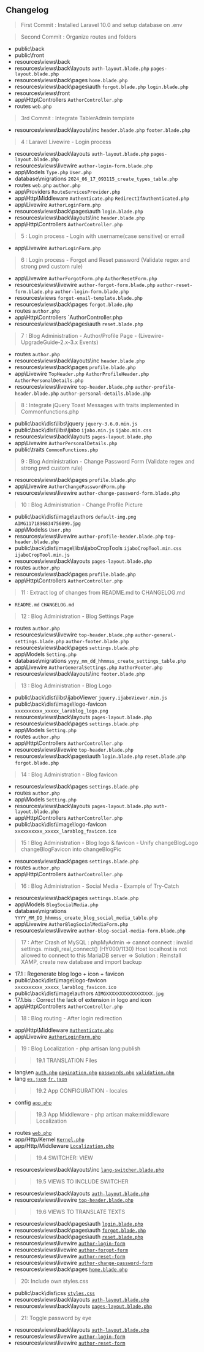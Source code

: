 ## Changelog
> First Commit : Installed Laravel 10.0 and setup database on .env

> Second Commit : Organize routes and folders

- public\back  
- public\front
- resources\views\back
- resources\views\back\layouts    `auth-layout.blade.php`   `pages-layout.blade.php`
- resources\views\back\pages      `home.blade.php`
- resources\views\back\pages\auth    `forgot.blade.php`   `login.blade.php`
- resources\views\front
- app\Http\Controllers    `AuthorController.php`
- routes    `web.php`

> 3rd Commit : Integrate TablerAdmin template

- resources\views\back\layouts\inc    `header.blade.php`   `footer.blade.php`

> 4 : Laravel Livewire - Login process

- resources\views\back\layouts    `auth-layout.blade.php`   `pages-layout.blade.php`
- resources\views\livewire    `author-login-form.blade.php`
- app\Models           `Type.php`    `User.php`
- database\migrations   `2024_06_17_093115_create_types_table.php`
- routes    `web.php`   `author.php`
- app\Providers      `RouteServicesProvider.php`
- app\Http\Middleware    `Authenticate.php`    `RedirectIfAuthenticated.php`
- app\Livewire   `AuthorLoginForm.php`
- resources\views\back\pages\auth    `login.blade.php`
- resources\views\back\layouts\inc    `header.blade.php`
- app\Http\Controllers      `AuthorController.php`

> 5 : Login process - Login with username(case sensitive) or email

- app\Livewire   `AuthorLoginForm.php`

> 6 : Login process - Forgot and Reset password (Validate regex and strong pwd custom rule)

- app\Livewire   `AuthorForgotForm.php`    `AuthorResetForm.php`
- resources\views\livewire    `author-forgot-form.blade.php`  `author-reset-form.blade.php`  `author-login-form.blade.php`
- resources\views     `forgot-email-template.blade.php`
- resources\views\back\pages     `forgot.blade.php`
- routes              `author.php`
- app\Http\Controllers  `AuthorController.php
- resources\views\back\pages\auth    `reset.blade.php`

> 7 : Blog Administration  - Author/Profile Page - (Livewire-UpgradeGuide-2.x-3.x Events)

- routes              `author.php`
- resources\views\back\layouts\inc    `header.blade.php`
- resources\views\back\pages    `profile.blade.php`
- app\Livewire   `TopHeader.php`  `AuthorProfileHeader.php`   `AuthorPersonalDetails.php`
- resources\views\livewire    `top-header.blade.php`    `author-profile-header.blade.php`  `author-personal-details.blade.php`

> 8 : Integrate jQuery Toast Messages with traits implemented in Commonfunctions.php

- public\back\dist\libs\jquery    `jquery-3.6.0.min.js`
- public\back\dist\libs\ijabo     `ijabo.min.js`    `ijabo.min.css`
- resources\views\back\layouts    `pages-layout.blade.php`
- app\Livewire   `AuthorPersonalDetails.php`
- public\traits  `CommonFunctions.php` 

> 9 :  Blog Administration  - Change Password Form (Validate regex and strong pwd custom rule)

- resources\views\back\pages    `profile.blade.php`
- app\Livewire   `AuthorChangePasswordForm.php`  
- resources\views\livewire    `author-change-password-form.blade.php` 

> 10 :  Blog Administration  - Change Profile Picture

- public\back\dist\image\authors    `default-img.png` `AIMG1171896834756899.jpg`
- app\Modelss   `User.php`  
- resources\views\livewire    `author-profile-header.blade.php`   `top-header.blade.php`
- public\back\dist\image\libs\ijaboCropTools    `ijaboCropTool.min.css`    `ijaboCropTool.min.js`
- resources\views\back\layouts    `pages-layout.blade.php`
- routes    `author.php`
- resources\views\back\pages    `profile.blade.php`
- app\Http\Controllers    `AuthorController.php`

> 11 : Extract log of changes from README.md to CHANGELOG.md
-  `README.md` `CHANGELOG.md`

> 12 : Blog Administration  - Blog Settings Page 
- routes    `author.php`
- resources\views\livewire    `top-header.blade.php`     `author-general-settings.blade.php`    `author-footer.blade.php` 
- resources\views\back\pages    `settings.blade.php`
- app\Models                   `Setting.php`
- database\migrations          `yyyy_mm_dd_hhmmss_create_settings_table.php`
- app\Livewire   `AuthorGeneralSettings.php`    `AuthorFooter.php`
- resources\views\back\layouts\inc    `footer.blade.php`

> 13 : Blog Administration  - Blog Logo 
- public\back\dist\libs\ijaboViewer    `jquery.ijaboViewer.min.js`
- public\back\dist\image\logo-favicon   `xxxxxxxxxx_xxxxx_larablog_logo.png`
- resources\views\back\layouts    `pages-layout.blade.php`
- resources\views\back\pages    `settings.blade.php`
- app\Models    `Setting.php` 
- routes    `author.php`
- app\Http\Controllers    `AuthorController.php`
- resources\views\livewire    `top-header.blade.php`
- resources\views\back\pages\auth    `login.blade.php`    `reset.blade.php`    `forgot.blade.php`

> 14 : Blog Administration  - Blog favicon 
- resources\views\back\pages    `settings.blade.php`
- routes    `author.php`
- app\Models    `Setting.php` 
- resources\views\back\layouts    `pages-layout.blade.php`    `auth-layout.blade.php`
- app\Http\Controllers    `AuthorController.php`
- public\back\dist\image\logo-favicon   `xxxxxxxxxx_xxxxx_larablog_favicon.ico`

> 15 : Blog Administration  - Blog logo & favicon - Unify changeBlogLogo changeBlogFavicon into changeBlogPic
- resources\views\back\pages    `settings.blade.php`
- routes    `author.php`
- app\Http\Controllers    `AuthorController.php`

> 16 : Blog Administration  - Social Media  - Example of Try-Catch
- resources\views\back\pages    `settings.blade.php`
- app\Models    `BlogSocialMedia.php` 
- database\migrations   `YYYY_MM_DD_hhmmss_create_blog_social_media_table.php`
- app\Livewire    `AuthorBlogSocialMediaForm.php`
- resources\views\livewire    `author-blog-social-media-form.blade.php`

> 17 : After Crash of MySQL : phpMyAdmin => cannot connect : invalid settings. misqli_real_connect() (HY000/1130) Host localhost is not allowed to connect to this  MariaDB server
=> Solution : Reinstall XAMP, create new database and import backup
- 17.1 : Regenerate blog logo + icon + favicon
- public\back\dist\image\logo-favicon   `xxxxxxxxxx_xxxxx_larablog_favicon.ico`
- public\back\dist\image\authors   `AIMGXXXXXXXXXXXXXXXXX.jpg`
- 17.1.bis : Correct the lack of extension in logo and icon 
- app\Http\Controllers    `AuthorController.php`

> 18 : Blog routing - After login redirection
- app\Http\Middleware    [`Authenticate.php`](./app/Http/Middleware/Authenticate.php)
- app\Livewire   [`AuthorLoginForm.php`](./app/Livewire/AuthorLoginForm.php)

> 19 : Blog Localization - php artisan lang:publish

>>  19.1 TRANSLATION Files

- lang\en    [`auth.php`](./lang/en/auth.php)    [`pagination.php`](./lang/en/pagination.php)    [`passwords.php`](./lang/en/passwords.php)    [`validation.php`](./lang/en/validation.php)
- lang    [`es.json`](./lang/es.json)    [`fr.json`](./lang/fr.json)

>> 19.2 App CONFIGURATION - locales

- config    [`app.php`](./config/app.php "available locales")

>> 19.3 App Middleware - php artisan make:middleware Localization

- routes    [`web.php`](./routes/web.php)
- app/Http/Kernel        [`Kernel.php`](./app/Http/Kernel.php)
- app/Http/Middleware    [`Localization.php`](./app/Http/Middleware/Localization.php)

>> 19.4 SWITCHER: VIEW

- resources\views\back\layouts\inc     [`lang-switcher.blade.php`](./resources/views/back/layouts/inc/lang-switcher.blade.php)

>> 19.5 VIEWS TO INCLUDE SWITCHER

- resources\views\back\layouts     [`auth-layout.blade.php`](./resources/views/back/layouts/auth-layout.blade.php)
- resources\views\livewire     [`top-header.blade.php`](./resources/views/livewire/top-header.blade.php) 

>> 19.6 VIEWS TO TRANSLATE TEXTS

- resources\views\back\pages\auth     [`login.blade.php`](./resources/views/back/pages/auth/login.blade.php)
- resources\views\back\pages\auth     [`forgot.blade.php`](./resources/views/back/pages/auth/forgot.blade.php)
- resources\views\back\pages\auth     [`reset.blade.php`](./resources/views/back/pages/auth/reset.blade.php)
- resources\views\livewire            [`author-login-form`](./resources/views/livewire/author-login-form.blade.php)
- resources\views\livewire            [`author-forgot-form`](./resources/views/livewire/author-forgot-form.blade.php)
- resources\views\livewire            [`author-reset-form`](./resources/views/livewire/author-reset-form.blade.php)
- resources\views\livewire            [`author-change-password-form`](./resources/views/livewire/author-change-password-form.blade.php)
- resources\views\back\pages     [`home.blade.php`](./resources/views/back/pages/home.blade.php) 

> 20: Include own styles.css

- public\back\dist\css     [`styles.css`](./public/back/dist/css/styles.css)
- resources\views\back\layouts     [`auth-layout.blade.php`](./resources/views/back/layouts/auth-layout.blade.php)
- resources\views\back\layouts     [`pages-layout.blade.php`](./resources/views/back/layouts/pages-layout.blade.php)

> 21: Toggle password by eye

- resources\views\back\layouts     [`auth-layout.blade.php`](./resources/views/back/layouts/auth-layout.blade.php)
- resources\views\livewire            [`author-login-form`](./resources/views/livewire/author-login-form.blade.php)
- resources\views\livewire            [`author-reset-form`](./resources/views/livewire/author-reset-form.blade.php)